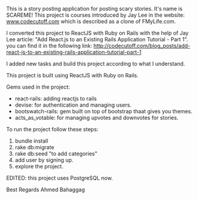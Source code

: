 This is a story posting application for posting scary stories. It's name is SCAREME! This project is courses introduced by Jay Lee in the website: www.codecutoff.com which is described as a clone of FMyLife.com.

I converted this project to ReactJS with Ruby on Rails with the help of Jay Lee article: "Add React.js to an Existing Rails Application Tutorial - Part 1". you can find it in the following link: 
http://codecutoff.com/blog_posts/add-react-js-to-an-existing-rails-application-tutorial-part-1

I added new tasks and build this project according to what I understand.

This project is built using ReactJS with Ruby on Rails.

Gems used in the project:
- react-rails: adding reactjs to rails
- devise: for authentication and managing users.
- bootswatch-rails: gem built on top of bootstrap thaat gives you themes.
- acts_as_votable: for managing upvotes and downvotes for stories.

To run the project follow these steps:
1. bundle install
2. rake db:migrate
3. rake db:seed   "to add categories"
4. add user by signing up.
5. explore the project. 


EDITED: this project uses PostgreSQL now.

Best Regards
Ahmed Bahaggag